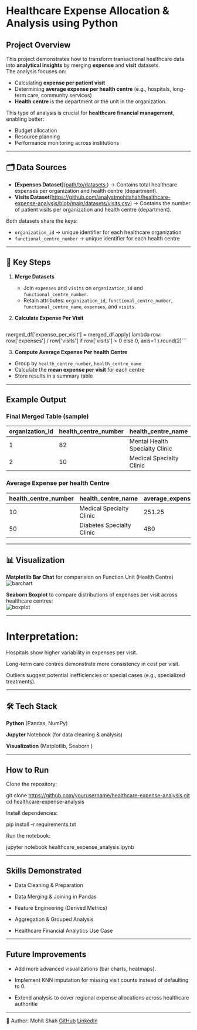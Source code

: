 # Healthcare Expense Allocation & Analysis using Python

## Project Overview
This project demonstrates how to transform transactional healthcare data into **analytical insights** by merging **expense** and **visit** datasets.  
The analysis focuses on:
- Calculating **expense per patient visit**
- Determining **average expense per health centre** (e.g., hospitals, long-term care, community services)
- **Health centre** is the department or the unit in the organization.

This type of analysis is crucial for **healthcare financial management**, enabling better:
- Budget allocation
- Resource planning
- Performance monitoring across institutions  

---

## 🗂️ Data Sources 
- **[Expenses Dataset]**([path/to/datasets ](https://github.com/analystmohitshah/healthcare-expense-analysis/blob/main/datasets/expenses.csv)) → Contains total healthcare expenses per organization and health centre (department).  
- **Visits Dataset**(https://github.com/analystmohitshah/healthcare-expense-analysis/blob/main/datasets/visits.csv) → Contains the number of patient visits per organization and health centre (department).  

Both datasets share the keys:
- `organization_id` → unique identifier for each healthcare organization  
- `functional_centre_number` → unique identifier for each health centre  

---

## 🔑 Key Steps

1. **Merge Datasets**  
   - Join `expenses` and `visits` on `organization_id` and `functional_centre_number`.  
   - Retain attributes: `organization_id`, `functional_centre_number`, `functional_centre_name`, `expenses`, and `visits`.  

2. **Calculate Expense Per Visit**  
   ```python
merged_df['expense_per_visit'] = merged_df.apply(
    lambda row: row['expenses'] / row['visits'] if row['visits'] > 0 else 0,
    axis=1
).round(2)```

3. **Compute Average Expense Per health Centre**
- Group by `health_centre_number`, `health_centre_name`  
- Calculate the **mean expense per visit** for each centre  
- Store results in a summary table  

---

## Example Output

### Final Merged Table (sample)
| organization_id | health_centre_number | health_centre_name             | expenses | visits  | expense_per_visit |
|-----------------|----------------------|--------------------------------|----------|---------|-------------------|
|   1             | 82                   | Mental Health Specialty Clinic | 500000.0 | 0.0     | 0.0               |
|   2             | 10                   | Medical Specialty Clinic       | 500000.0 | 10909.0 | 275.0             |



### Average Expense per health Centre
| health_centre_number | health_centre_name | average_expense_per_visit |
|----------------------|---------------------------|--------------------|
| 10                   | Medical Specialty Clinic  | 251.25             |
| 50                   | Diabetes Specialty Clinic | 480                |

---

## 📊 Visualization
**Matplotlib Bar Chat** for comparision on Function Unit (Health Centre)
![barchart](https://github.com/user-attachments/assets/7fdacf23-16cd-4cfd-ae1f-a1087a8cead4)

**Seaborn Boxplot** to compare distributions of expenses per visit across healthcare centres:  
![boxplot](https://github.com/user-attachments/assets/9351bef3-6251-4c70-a63d-a66df6019d2d)

---
# Interpretation:

Hospitals show higher variability in expenses per visit.

Long-term care centres demonstrate more consistency in cost per visit.

Outliers suggest potential inefficiencies or special cases (e.g., specialized treatments).

---
## 🛠️ Tech Stack

**Python** (Pandas, NumPy)

**Jupyter** Notebook (for data cleaning & analysis)

**Visualization** (Matplotlib, Seaborn )

---

## How to Run

Clone the repository:

git clone https://github.com/yourusername/healthcare-expense-analysis.git
cd healthcare-expense-analysis


Install dependencies:

pip install -r requirements.txt


Run the notebook:

jupyter notebook healthcare_expense_analysis.ipynb

---
## Skills Demonstrated

- Data Cleaning & Preparation

- Data Merging & Joining in Pandas

- Feature Engineering (Derived Metrics)

- Aggregation & Grouped Analysis

- Healthcare Financial Analytics Use Case

---

## Future Improvements

- Add more advanced visualizations (bar charts, heatmaps).

- Implement KNN imputation for missing visit counts instead of defaulting to 0.

- Extend analysis to cover regional expense allocations across healthcare authoritie

---

👤 Author: Mohit Shah
[GitHub](https://github.com/analystmohitshah)
[LinkedIn](https://www.linkedin.com/in/analystmohitshah/)

